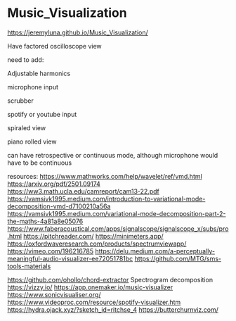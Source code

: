 # Music_Visualization
https://jeremyluna.github.io/Music_Visualization/

Have factored oscilloscope view

need to add:

Adjustable harmonics

microphone input

scrubber

spotify or youtube input

spiraled view

piano rolled view

can have retrospective or continuous mode, although microphone would have to be continuous

resources:
https://www.mathworks.com/help/wavelet/ref/vmd.html
https://arxiv.org/pdf/2501.09174
https://ww3.math.ucla.edu/camreport/cam13-22.pdf
https://vamsivk1995.medium.com/introduction-to-variational-mode-decomposition-vmd-d7100210a56a
https://vamsivk1995.medium.com/variational-mode-decomposition-part-2-the-maths-4a81a8e05076
https://www.faberacoustical.com/apps/signalscope/signalscope_x/subs/pro.html
https://pitchreader.com/
https://minimeters.app/
https://oxfordwaveresearch.com/products/spectrumviewapp/
https://vimeo.com/196216785
https://delu.medium.com/a-perceptually-meaningful-audio-visualizer-ee72051781bc
https://github.com/MTG/sms-tools-materials


https://github.com/ohollo/chord-extractor
Spectrogram decomposition
https://vizzy.io/
https://app.onemaker.io/music-visualizer
https://www.sonicvisualiser.org/
https://www.videoproc.com/resource/spotify-visualizer.htm
https://hydra.ojack.xyz/?sketch_id=ritchse_4
https://butterchurnviz.com/

